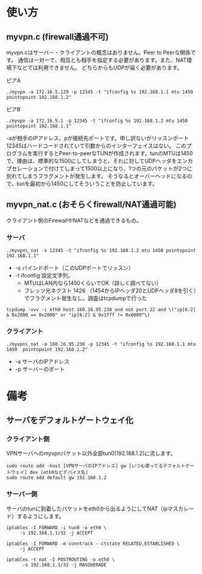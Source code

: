 # 使い方
## myvpn.c (firewall通過不可)
myvpn.cはサーバー・クライアントの概念はありません。Peer to Peerな関係です。
通信は一対一で、相互とも相手を指定する必要があります。また、NAT環境下などでは利用できません。
どちらからもUDPが届く必要があります。


ピアA
```
./myvpn -a 172.16.5.129 -p 12345 -t "ifconfig %s 192.168.1.1 mtu 1450  pointopoint 192.168.1.2"
```
ピアB
```
./myvpn -a 172.16.5.1 -p 12345 -t "ifconfig %s 192.168.1.2 mtu 1450 pointopoint 192.168.1.1" 
```

-aが相手のIPアドレス、pが接続先ポートです。申し訳ないがリッスンポート12345はハードコードされていて引数からのインターフェイスはない。
このプログラムを実行するとPeer-to-peerなTUNが作成されます。tunのMTUは1450で、理由は、標準的な1500にしてしまうと、それに対してUDPヘッダをエンカプセレーションで付けてしまって1500以上になり、1つの元のパケットが2つに別れてしまうフラグメントが発生します。
そうなるとオーバーヘッドになるので、tunを最初から1450にしてそういうことを防止しています。

## myvpn\_nat.c (おそらくfirewall/NAT通過可能)
クライアント側のFirewallやNATなどを通過できるもの。
### サーバ
```
./myvpn\_nat -s 12345 -t "ifconfig %s 192.168.1.2 mtu 1450 pointopoint 192.168.1.1"
```
* -s バインドポート（このUDPポートでリッスン）
* -t ifconfig 設定文字列。
  * MTUはLAN内なら1450くらいでOK（詳しく調べてない）
  * フレッツ光ネクスト 1426 （1454からIPヘッダ20とUDPヘッダ8を引く）でフラグメント発生なし。調査はtcpdumpで行った
```
tcpdump -vvv -i eth0 host 160.16.95.238 and not port 22 and \("ip[6:2] & 0x2000 == 0x2000" or "ip[6:2] & 0x1fff != 0x0000"\)
```
### クライアント
```
./myvpn\_nat -a 160.16.95.238 -p 12345 -t "ifconfig %s 192.168.1.1 mtu 1450  pointopoint 192.168.1.2"
```
* -a サーバのIPアドレス
* -p サーバーのポート

# 備考
## サーバをデフォルトゲートウェイ化
### クライアント側
VPNサーバへのmyvpnパケット以外全部tun0(192.168.1.2)に流します。

```
sudo route add -host [VPNサーバのIPアドレス] gw [いつも使ってるデフォルトゲートウェイ] dev [eth0などデバイス名]
sudo route add default gw 192.168.1.2
```

### サーバー側
サーバのtunに到着したパケットをeth0から出るようにしてNAT（ipマスカレード）するようにします。

```
iptables -I FORWARD -i tun0 -o eth0 \
     -s 192.168.1.1/32 -j ACCEPT

iptables -I FORWARD -m conntrack --ctstate RELATED,ESTABLISHED \
     -j ACCEPT

iptables -t nat -I POSTROUTING -o eth0 \
      -s 192.168.1.1/32 -j MASQUERADE
```
